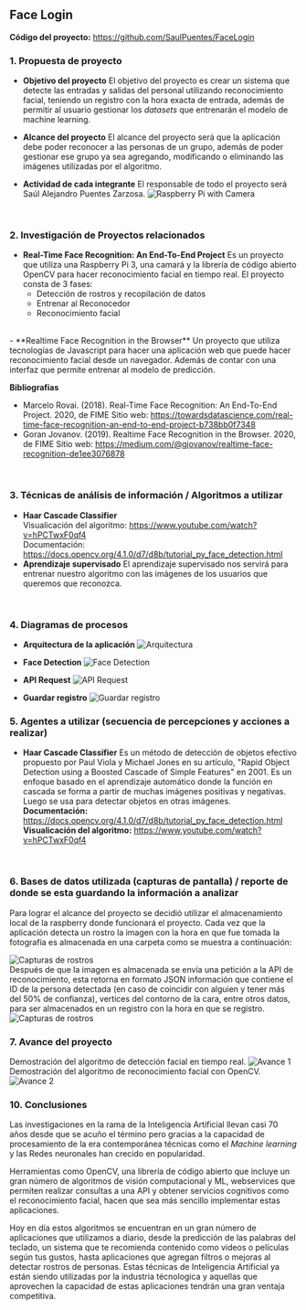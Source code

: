 ## Face Login

**Código del proyecto:** https://github.com/SaulPuentes/FaceLogin

### 1. Propuesta de proyecto
- **Objetivo del proyecto**
El objetivo del proyecto es crear un sistema que detecte las entradas y salidas del personal utilizando reconocimiento facial, teniendo un registro con la hora exacta de entrada, además de permitir al usuario gestionar los *datasets* que entrenarán el modelo de machine learning.


- **Alcance del proyecto**
El alcance del proyecto será que la aplicación debe poder reconocer a las personas de un grupo, además de poder gestionar ese grupo ya sea agregando, modificando o eliminando las imágenes utilizadas por el algoritmo. 

- **Actividad de cada integrante**
El responsable de todo el proyecto será Saúl Alejandro Puentes Zarzosa.
![Raspberry Pi with Camera](resources/Images/RaspberryPiWithCamera.jpg)
<br>

### 2. Investigación de Proyectos relacionados
- **Real-Time Face Recognition: An End-To-End Project**
Es un proyecto que utiliza una Raspberry Pi 3, una camará y la librería de código abierto OpenCV para hacer reconocimiento facial en tiempo real. El proyecto consta de 3 fases:
  - Detección de rostros y recopilación de datos
  - Entrenar al Reconocedor
  - Reconocimiento facial
<br>
- **Realtime Face Recognition in the Browser**
Un proyecto que utiliza tecnologías de Javascript para hacer una aplicación web que puede hacer reconocimiento facial desde un navegador. Además de contar con una interfaz que permite entrenar al modelo de predicción.


**Bibliografias**
- Marcelo Rovai. (2018). Real-Time Face Recognition: An End-To-End Project. 2020, de FIME Sitio web: https://towardsdatascience.com/real-time-face-recognition-an-end-to-end-project-b738bb0f7348
- Goran Jovanov. (2019). Realtime Face Recognition in the Browser. 2020, de FIME Sitio web: https://medium.com/@gjovanov/realtime-face-recognition-de1ee3076878
<br>

### 3. Técnicas de análisis de información / Algoritmos a utilizar
- **Haar Cascade Classifier** <br>
Visualicación del algoritmo: https://www.youtube.com/watch?v=hPCTwxF0qf4<br>
Documentación: https://docs.opencv.org/4.1.0/d7/d8b/tutorial_py_face_detection.html
- **Aprendizaje supervisado**
  El aprendizaje supervisado nos servirá para entrenar nuestro algoritmo con las imágenes de los usuarios que queremos que reconozca.
<br>

### 4. Diagramas de procesos
- **Arquitectura de la aplicación**
![Arquitectura](resources/Images/FaceLogin-Architecture.png)

- **Face Detection**
![Face Detection](resources/Images/FaceLogin-Face%20detection.png)

- **API Request**
![API Request](resources/Images/FaceLogin-API%20Request.png)

- **Guardar registro**
![Guardar registro](resources/Images/FaceLogin-Guardar%20LOG.png)


### 5. Agentes a utilizar (secuencia de percepciones y acciones a realizar)
- **Haar Cascade Classifier**
  Es un método de detección de objetos efectivo propuesto por Paul Viola y Michael Jones en su artículo, "Rapid Object Detection using a Boosted Cascade of Simple Features" en 2001. Es un enfoque basado en el aprendizaje automático donde la función en cascada se forma a partir de muchas imágenes positivas y negativas. Luego se usa para detectar objetos en otras imágenes.
**Documentación:** https://docs.opencv.org/4.1.0/d7/d8b/tutorial_py_face_detection.html
**Visualicación del algoritmo:** https://www.youtube.com/watch?v=hPCTwxF0qf4
<br>

### 6. Bases de datos utilizada (capturas de pantalla) / reporte de donde se esta guardando la información a analizar
Para lograr el alcance del proyecto se decidió utilizar el almacenamiento local de la raspberry donde funcionará el proyecto. Cada vez que la aplicación detecta un rostro la imagen con la hora en que fue tomada la fotografía es almacenada en una carpeta como se muestra a continuación:

![Capturas de rostros](resources/Images/Captura-imagenes.png)
<br>
Después de que la imagen es almacenada se envía una petición a la API de reconocimiento, esta retorna en formato JSON información que contiene el ID de la persona detectada (en caso de coincidir con alguien y tener más del 50% de confianza), vertices del contorno de la cara, entre otros datos, para ser almacenados en un registro con la hora en que se registro.
![Capturas de rostros](resources/Images/Captura-logs.png)

### 7. Avance del proyecto
Demostración del algoritmo de detección facial en tiempo real.
![Avance 1](resources/Images/Avance-001.gif)
<br>
Demostración del algoritmo de reconocimiento facial con OpenCV.
![Avance 2](resources/Images/Avance-002.gif)

### 10. Conclusiones
Las investigaciones en la rama de la Inteligencia Artificial llevan casi 70 años desde que se acuño el término pero gracias a la capacidad de procesamiento de la era contemporánea técnicas como el *Machine learning* y las Redes neuronales han crecido en popularidad.

Herramientas como OpenCV, una librería de código abierto que incluye un gran número de algoritmos de visión computacional y ML, webservices que permiten realizar consultas a una API y obtener servicios cognitivos como el reconocimiento facial, hacen que sea más sencillo implementar estas aplicaciones.

Hoy en día estos algoritmos se encuentran en un gran número de aplicaciones que utilizamos a diario, desde la predicción de las palabras del teclado, un sistema que te recomienda contenido como videos o películas según tus gustos, hasta aplicaciones que agregan filtros o mejoras al detectar rostros de personas. Estas técnicas de Inteligencia Artificial ya están siendo utilizadas por la industria técnologica y aquellas que aprovechen la capacidad de estas aplicaciones tendrán una gran ventaja competitiva.
